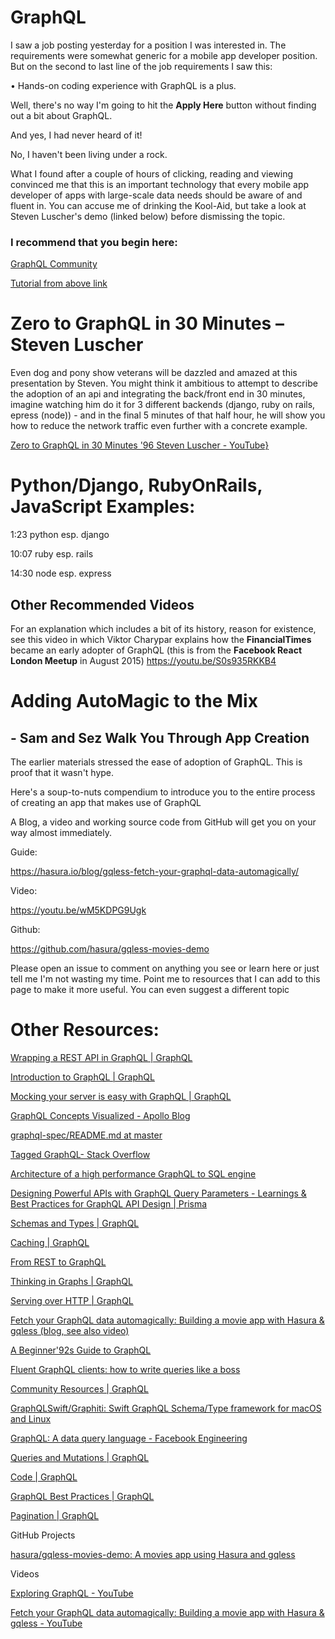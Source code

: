#  GraphQL

I saw a job posting yesterday for a position I was interested in.  The requirements were somewhat generic for a mobile app developer position.
But on the second to last line of the job requirements I saw this:

 • Hands-on coding experience with GraphQL is a plus.

Well, there's no way I'm going to hit the **Apply Here** button without finding out a bit about GraphQL. 

And yes, I had never heard of it! 

No, I haven't been living under a rock.

What I found after a couple of hours of clicking, reading and viewing convinced me that this is an important technology that every mobile app developer of apps with large-scale data needs should be aware of and fluent in.
You can accuse me of drinking the Kool-Aid, but take a look at Steven Luscher's demo (linked below) before dismissing the topic.

### I recommend that you begin here:

[GraphQL Community](https://graphql.org/community/)

[Tutorial from above link](https://graphql.org/learn/)


# Zero to GraphQL in 30 Minutes – Steven Luscher

Even dog and pony show veterans will be dazzled and amazed at this presentation by Steven.
You might think it ambitious to attempt to describe the adoption of an api and integrating the back/front end in 30 minutes,
imagine watching him do it for 3 different backends (django, ruby on rails, epress (node)) - and in the final 5 minutes of that half hour, he will show you how to reduce the network traffic even further with a concrete example.

[Zero to GraphQL in 30 Minutes \'96 Steven Luscher - YouTube}](https://www.youtube.com/watch?v=UBGzsb2UkeY)


# Python/Django, RubyOnRails, JavaScript Examples:


1:23 python esp. django

10:07 ruby esp. rails 

14:30 node esp. express

## Other Recommended Videos

For an explanation which includes a bit of its history, reason for existence, see this video in which Viktor Charypar explains how the **FinancialTimes** became an early adopter of GraphQL (this is from the **Facebook React London Meetup** in August 2015)
https://youtu.be/S0s935RKKB4

# Adding AutoMagic to the Mix 
## - Sam and Sez Walk You Through App Creation

The earlier materials stressed the ease of adoption of GraphQL. This is proof that it wasn't hype.

Here's a soup-to-nuts compendium to introduce you to the entire process of creating an app that makes use of GraphQL

A Blog, a video and working source code from GitHub will get you on your way almost immediately.

Guide:

https://hasura.io/blog/gqless-fetch-your-graphql-data-automagically/

Video:

https://youtu.be/wM5KDPG9Ugk

Github:

https://github.com/hasura/gqless-movies-demo

Please open an issue to comment on anything you see or learn here or just tell me I'm not wasting my time. 
Point me to resources that I can add to this page to make it more useful.
You can even suggest a different topic

# Other Resources:

[Wrapping a REST API in GraphQL | GraphQL](https://graphql.org/blog/rest-api-graphql-wrapper/)

[Introduction to GraphQL | GraphQL](https://graphql.org/learn/)

[Mocking your server is easy with GraphQL | GraphQL](https://graphql.org/blog/mocking-with-graphql/)

[GraphQL Concepts Visualized - Apollo Blog](https://www.apollographql.com/blog/the-concepts-of-graphql-bc68bd819be3)

[graphql-spec/README.md at master](https://github.com/graphql/graphql-spec/blob/master/README.md)

[Tagged GraphQL- Stack Overflow](https://stackoverflow.com/questions/tagged/graphql)

[Architecture of a high performance GraphQL to SQL engine](https://hasura.io/blog/architecture-of-a-high-performance-graphql-to-sql-server-58d9944b8a87/")

[Designing Powerful APIs with GraphQL Query Parameters - Learnings & Best Practices for GraphQL API Design | Prisma](https://www.prisma.io/blog/designing-powerful-apis-with-graphql-query-parameters-8c44a04658a9)

[Schemas and Types | GraphQL](https://graphql.org/learn/schema/)

[ Caching | GraphQL](https://graphql.org/learn/caching/)

[ From REST to GraphQL](https://jacobwgillespie.com/from-rest-to-graphql-b4e95e94c26b/#.tag7nzkrb)

[Thinking in Graphs | GraphQL](https://graphql.org/learn/thinking-in-graphs/") 

[Serving over HTTP | GraphQL](https://graphql.org/learn/serving-over-http/")

[Fetch your GraphQL data automagically: Building a movie app with Hasura & gqless (blog, see also video)](https://hasura.io/blog/gqless-fetch-your-graphql-data-automagically)

[ A Beginner\'92s Guide to GraphQL](https://www.freecodecamp.org/news/a-beginners-guide-to-graphql-86f849ce1bec/)

[Fluent GraphQL clients: how to write queries like a boss](https://hasura.io/blog/fluent-graphql-clients-how-to-write-queries-like-a-boss/)

[Community Resources | GraphQL](https://graphql.org/community)

[GraphQLSwift/Graphiti: Swift GraphQL Schema/Type framework for macOS and Linux](https://github.com/GraphQLSwift/Graphiti)

[GraphQL: A data query language - Facebook Engineering](https://engineering.fb.com/core-data/graphql-a-data-query-language/)

[Queries and Mutations | GraphQL](https://graphql.org/learn/queries)

[ Code | GraphQL](https://graphql.org/code/)

[GraphQL Best Practices | GraphQL](https://graphql.org/learn/best-practices/)

[Pagination | GraphQL](https://graphql.org/learn/pagination/)

GitHub Projects

[hasura/gqless-movies-demo: A movies app using Hasura and gqless](https://github.com/hasura/gqless-movies-demo)

Videos

[ Exploring GraphQL - YouTube](https://www.youtube.com/watch?v=_9RgHXqH8J0)

[Fetch your GraphQL data automagically: Building a movie app with Hasura & gqless - YouTube](https://www.youtube.com/watch?v=wM5KDPG9Ugk&feature=youtu.be)
